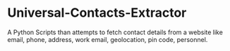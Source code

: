 # Universal-Contacts-Extractor
A Python Scripts than attempts to fetch contact details from a website like email, phone, address, work email, geolocation, pin code, personnel.

